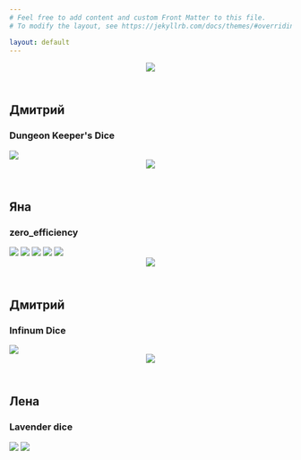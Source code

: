 ```yaml
---
# Feel free to add content and custom Front Matter to this file.
# To modify the layout, see https://jekyllrb.com/docs/themes/#overriding-theme-defaults

layout: default
---
```


<section>
	<article>
		<header><img src="./assets/dkdice.png" /></header>
		<h2>Дмитрий</h2>
		<h3>Dungeon Keeper's Dice</h3>
		<div>
			<a href="https://dkdice.com" target="_blank"><img class="link-logo" src="./assets/dkdice.png"></a>
		</div>
	</article>
	<article>
		<header><img src="./assets/zero.svg" /></header>
		<h2>Яна</h2>
		<h3>zero_efficiency</h3>
		<div>
			<a href="https://vk.com/zero_efficiency" target="_blank"><img class="link-logo" src="./assets/vk.png"></a>
			<a href="https://t.me/zero_efficiency" target="_blank"><img class="link-logo" src="./assets/telegram.png"></a>
			<a href="https://www.buymeacoffee.com/zeroefficieny" target="_blank"><img class="link-logo" src="./assets/buymeacoffee.png"></a>
			<a href="https://www.etsy.com/shop/ZeroEfficiency" target="_blank"><img class="link-logo" src="./assets/etsy.png"></a>
			<a href="https://twitter.com/zero_efficiency" target="_blank"><img class="link-logo" src="./assets/twitter.png"></a>
		</div>
	</article>
	<article>
		<header><img src="./assets/inf.png" /></header>
		<h2>Дмитрий</h2>
		<h3>Infinum Dice</h3>
		<div>
			<a href="https://instagram.com/infinum_dice" target="_blank"><img class="link-logo" src="./assets/link-site.png"></a>
		</div>
	</article>
	<article>
		<header><img src="./assets/lavender.png" /></header>
		<h2>Лена</h2>
		<h3>Lavender dice</h3>
		<div>
			<a href="https://instagram.com/lavenderdice?utm_medium=copy_link" target="_blank"><img class="link-logo" src="./assets/link-site.png"></a>
			<a href="https://t.me/lavenderdice" target="_blank"><img class="link-logo" src="./assets/telegram.png"></a>
		</div>
	</article>
</section>